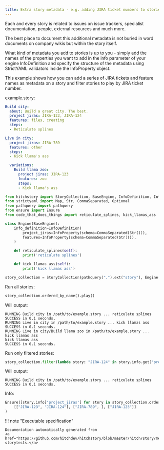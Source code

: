 ```yaml
---
title: Extra story metadata - e.g. adding JIRA ticket numbers to stories
---
```




Each and every story is related to issues on issue trackers,
specialist documentation, people, external resources and much more.

The best place to document this additional metadata is not buried in
word documents on company wikis but within the story itself.

What kind of metadata you add to stories is up to you -
simply add the names of the properties you want to add
in the info parameter of your engine InfoDefinition and
specify the structure of the metadata using StrictYAML
validators inside the InfoProperty object.

This example shows how you can add a series of JIRA tickets
and feature names as metadata on a story and filter stories
to play by JIRA ticket number.




example.story:

```yaml
Build city:
  about: Build a great city. The best.
  project jiras: JIRA-123, JIRA-124
  features: files, creating
  steps:
  - Reticulate splines

Live in city:
  project jiras: JIRA-789
  features: other
  steps:
  - Kick llama's ass

  variations:
    Build llama zoo:
      project jiras: JIRA-123
      features: zoo
      steps:
      - Kick llama's ass

```












```python
from hitchstory import StoryCollection, BaseEngine, InfoDefinition, InfoProperty
from strictyaml import Map, Str, CommaSeparated, Optional
from pathquery import pathquery
from ensure import Ensure
from code_that_does_things import reticulate_splines, kick_llamas_ass

class Engine(BaseEngine):
    info_definition=InfoDefinition(
        project_jiras=InfoProperty(schema=CommaSeparated(Str())),
        features=InfoProperty(schema=CommaSeparated(Str())),
    )

    def reticulate_splines(self):
        print('reticulate splines')

    def kick_llamas_ass(self):
        print('kick llamas ass')

story_collection = StoryCollection(pathquery(".").ext("story"), Engine())

```




Run all stories:




```python
story_collection.ordered_by_name().play()
```

Will output:
```
RUNNING Build city in /path/to/example.story ... reticulate splines
SUCCESS in 0.1 seconds.
RUNNING Live in city in /path/to/example.story ... kick llamas ass
SUCCESS in 0.1 seconds.
RUNNING Live in city/Build llama zoo in /path/to/example.story ... kick llamas ass
kick llamas ass
SUCCESS in 0.1 seconds.
```






Run only filtered stories:




```python
story_collection.filter(lambda story: "JIRA-124" in story.info.get('project_jiras')).ordered_by_name().play()

```

Will output:
```
RUNNING Build city in /path/to/example.story ... reticulate splines
SUCCESS in 0.1 seconds.
```






Info:




```python
Ensure([story.info['project_jiras'] for story in story_collection.ordered_by_name()]).equals(
    [["JIRA-123", "JIRA-124"], ["JIRA-789", ], ["JIRA-123"]]
)

```











!!! note "Executable specification"

    Documentation automatically generated from 
    <a href="https://github.com/hitchdev/hitchstory/blob/master/hitch/story/metadata.story">metadata.story
    storytests.</a>

